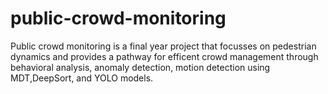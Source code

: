 # public-crowd-monitoring
Public crowd monitoring is a final year project that focusses on pedestrian dynamics and provides a pathway for efficent crowd management through behavioral analysis, anomaly detection, motion detection using MDT,DeepSort, and YOLO models.
